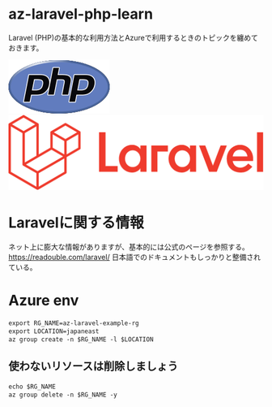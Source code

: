 # az-laravel-php-learn

Laravel (PHP)の基本的な利用方法とAzureで利用するときのトピックを纏めておきます。

![image](./new-php-logo.png)
![image](./laravel.png)

# Laravelに関する情報
ネット上に膨大な情報がありますが、基本的には公式のページを参照する。
https://readouble.com/laravel/
日本語でのドキュメントもしっかりと整備されている。

# Azure env
```
export RG_NAME=az-laravel-example-rg
export LOCATION=japaneast
az group create -n $RG_NAME -l $LOCATION
```

## 使わないリソースは削除しましょう
```
echo $RG_NAME
az group delete -n $RG_NAME -y
```